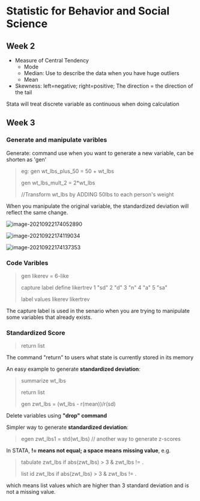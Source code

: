 # Statistic for Behavior and Social Science

## Week 2

* Measure of Central Tendency
  * Mode
  * Median: Use to describe the data when you have huge outliers
  * Mean
* Skewness: left=negative; right=positive; The direction = the direction of the tail

Stata will treat discrete variable as continuous when doing calculation



## Week 3

### Generate and manipulate varibles

Generate: command use when you want to generate a new variable, can be shorten as 'gen'

> eg: 
> gen wt_lbs_plus_50 = 50 + wt_lbs
>
> gen wt_lbs_mult_2 = 2*wt_lbs
>
> //Transform wt_lbs by ADDING 50lbs to each person's weight

When you manipulate the original variable, the standardized deviation will reflect the same change.

![image-20210922174052890](https://wechat-1255725648.cos.ap-shanghai.myqcloud.com/image-20210922174052890.png)

![image-20210922174119034](https://wechat-1255725648.cos.ap-shanghai.myqcloud.com/image-20210922174119034.png)

![image-20210922174137353](https://wechat-1255725648.cos.ap-shanghai.myqcloud.com/image-20210922174137353.png)

### Code Varibles

> gen likerev = 6-like
>
> capture label define likertrev 1 "sd" 2 "d" 3 "n" 4 "a" 5 "sa"
>
> label values likerev likertrev

The capture label is used in the senario when you are trying to manipulate some variables that already exists.

### Standardized Score

> return list

The command "return" to users what state is currently stored in its memory

An easy example to generate **standardized deviation**:

> summarize wt_lbs
>
> return list
>
> gen zwt_lbs = (wt_lbs - r(mean))/r(sd)

Delete variables using **"drop" command**

Simpler way to generate **standardized deviation**:

> egen zwt_lbs1 = std(wt_lbs) // another way to generate z-scores

In STATA, **!= means not equal; a space means missing value**, e.g.

> tabulate zwt_lbs if abs(zwt_lbs) > 3 & zwt_lbs != .
>
> list id zwt_lbs if abs(zwt_lbs) > 3 & zwt_lbs != .

which means list values which are higher than 3 standard deviation and is not a missing value.

